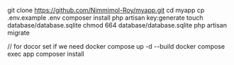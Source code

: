 git clone https://github.com/Nimmimol-Roy/myapp.git
cd myapp
cp .env.example .env
composer install
php artisan key:generate
touch database/database.sqlite
chmod 664 database/database.sqlite
php artisan migrate

// for docor set if we need
docker compose up -d --build
docker compose exec app composer install

